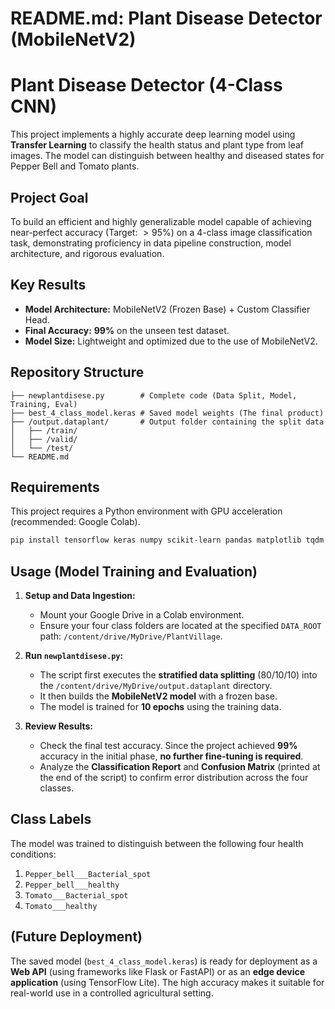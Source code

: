 # README.md: Plant Disease Detector (MobileNetV2)

# Plant Disease Detector (4-Class CNN)

This project implements a highly accurate deep learning model using **Transfer Learning** to classify the health status and plant type from leaf images. The model can distinguish between healthy and diseased states for Pepper Bell and Tomato plants.

## Project Goal

To build an efficient and highly generalizable model capable of achieving near-perfect accuracy (Target: $>95\%$) on a 4-class image classification task, demonstrating proficiency in data pipeline construction, model architecture, and rigorous evaluation.

##  Key Results

  * **Model Architecture:** MobileNetV2 (Frozen Base) + Custom Classifier Head.
  * **Final Accuracy:** **$99\%$** on the unseen test dataset.
  * **Model Size:** Lightweight and optimized due to the use of MobileNetV2.

##  Repository Structure

```
├── newplantdisese.py        # Complete code (Data Split, Model, Training, Eval)
├── best_4_class_model.keras # Saved model weights (The final product)
├── /output.dataplant/       # Output folder containing the split data
│   ├── /train/
│   ├── /valid/
│   └── /test/
└── README.md
```

##  Requirements

This project requires a Python environment with GPU acceleration (recommended: Google Colab).

```bash
pip install tensorflow keras numpy scikit-learn pandas matplotlib tqdm
```

##  Usage (Model Training and Evaluation)

1.  **Setup and Data Ingestion:**

      * Mount your Google Drive in a Colab environment.
      * Ensure your four class folders are located at the specified `DATA_ROOT` path: `/content/drive/MyDrive/PlantVillage`.

2.  **Run `newplantdisese.py`:**

      * The script first executes the **stratified data splitting** (80/10/10) into the `/content/drive/MyDrive/output.dataplant` directory.
      * It then builds the **MobileNetV2 model** with a frozen base.
      * The model is trained for **10 epochs** using the training data.

3.  **Review Results:**

      * Check the final test accuracy. Since the project achieved $\mathbf{99\%}$ accuracy in the initial phase, **no further fine-tuning is required**.
      * Analyze the **Classification Report** and **Confusion Matrix** (printed at the end of the script) to confirm error distribution across the four classes.

## Class Labels

The model was trained to distinguish between the following four health conditions:

1.  `Pepper_bell___Bacterial_spot`
2.  `Pepper_bell___healthy`
3.  `Tomato___Bacterial_spot`
4.  `Tomato___healthy`

##  (Future Deployment)

The saved model (`best_4_class_model.keras`) is ready for deployment as a **Web API** (using frameworks like Flask or FastAPI) or as an **edge device application** (using TensorFlow Lite). The high accuracy makes it suitable for real-world use in a controlled agricultural setting.